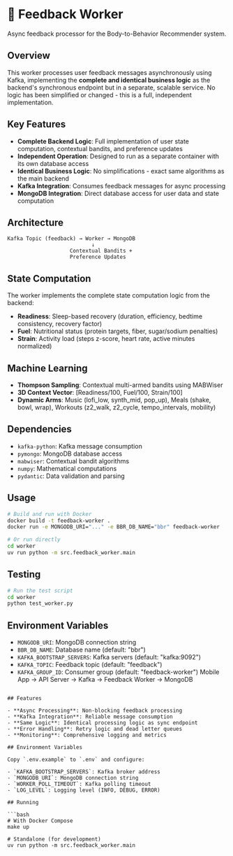 # 🔧 Feedback Worker

Async feedback processor for the Body-to-Behavior Recommender system.

## Overview

This worker processes user feedback messages asynchronously using Kafka, implementing the **complete and identical business logic** as the backend's synchronous endpoint but in a separate, scalable service. No logic has been simplified or changed - this is a full, independent implementation.

## Key Features

- **Complete Backend Logic**: Full implementation of user state computation, contextual bandits, and preference updates
- **Independent Operation**: Designed to run as a separate container with its own database access
- **Identical Business Logic**: No simplifications - exact same algorithms as the main backend
- **Kafka Integration**: Consumes feedback messages for async processing
- **MongoDB Integration**: Direct database access for user data and state computation

## Architecture

```
Kafka Topic (feedback) → Worker → MongoDB
                           ↓
                    Contextual Bandits + 
                    Preference Updates
```

## State Computation

The worker implements the complete state computation logic from the backend:

- **Readiness**: Sleep-based recovery (duration, efficiency, bedtime consistency, recovery factor)
- **Fuel**: Nutritional status (protein targets, fiber, sugar/sodium penalties)  
- **Strain**: Activity load (steps z-score, heart rate, active minutes normalized)

## Machine Learning

- **Thompson Sampling**: Contextual multi-armed bandits using MABWiser
- **3D Context Vector**: [Readiness/100, Fuel/100, Strain/100]
- **Dynamic Arms**: Music (lofi_low, synth_mid, pop_up), Meals (shake, bowl, wrap), Workouts (z2_walk, z2_cycle, tempo_intervals, mobility)

## Dependencies

- `kafka-python`: Kafka message consumption
- `pymongo`: MongoDB database access
- `mabwiser`: Contextual bandit algorithms
- `numpy`: Mathematical computations
- `pydantic`: Data validation and parsing

## Usage

```bash
# Build and run with Docker
docker build -t feedback-worker .
docker run -e MONGODB_URI="..." -e BBR_DB_NAME="bbr" feedback-worker

# Or run directly
cd worker
uv run python -m src.feedback_worker.main
```

## Testing

```bash
# Run the test script
cd worker
python test_worker.py
```

## Environment Variables

- `MONGODB_URI`: MongoDB connection string
- `BBR_DB_NAME`: Database name (default: "bbr")
- `KAFKA_BOOTSTRAP_SERVERS`: Kafka servers (default: "kafka:9092")
- `KAFKA_TOPIC`: Feedback topic (default: "feedback")
- `KAFKA_GROUP_ID`: Consumer group (default: "feedback-worker")
Mobile App → API Server → Kafka → Feedback Worker → MongoDB
```

## Features

- **Async Processing**: Non-blocking feedback processing
- **Kafka Integration**: Reliable message consumption
- **Same Logic**: Identical processing logic as sync endpoint
- **Error Handling**: Retry logic and dead letter queues
- **Monitoring**: Comprehensive logging and metrics

## Environment Variables

Copy `.env.example` to `.env` and configure:

- `KAFKA_BOOTSTRAP_SERVERS`: Kafka broker address
- `MONGODB_URI`: MongoDB connection string
- `WORKER_POLL_TIMEOUT`: Kafka polling timeout
- `LOG_LEVEL`: Logging level (INFO, DEBUG, ERROR)

## Running

```bash
# With Docker Compose
make up

# Standalone (for development)
uv run python -m src.feedback_worker.main
```